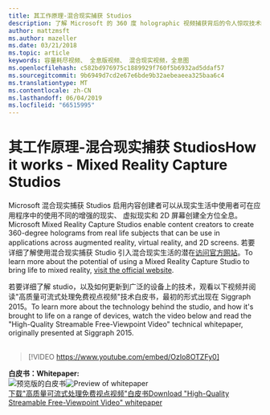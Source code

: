 ```yaml
---
title: 其工作原理-混合现实捕获 Studios
description: 了解 Microsoft 的 360 度 holographic 视频捕获背后的令人惊叹技术的工作原理。
author: mattzmsft
ms.author: mazeller
ms.date: 03/21/2018
ms.topic: article
keywords: 容量耗尽视频、 全息版视频、 混合现实视频，全息图
ms.openlocfilehash: c582bd976975c1889929f760f5b6932ad5ddaf57
ms.sourcegitcommit: 9b6949d7cd2e67e6bde9b32aebeaeea325baa6c4
ms.translationtype: MT
ms.contentlocale: zh-CN
ms.lasthandoff: 06/04/2019
ms.locfileid: "66515995"
---
```

# <a name="how-it-works---mixed-reality-capture-studios"></a><span data-ttu-id="5c8df-104">其工作原理-混合现实捕获 Studios</span><span class="sxs-lookup"><span data-stu-id="5c8df-104">How it works - Mixed Reality Capture Studios</span></span>

<span data-ttu-id="5c8df-105">Microsoft 混合现实捕获 Studios 启用内容创建者可以从现实生活中使用者可在应用程序中的使用不同的增强的现实、 虚拟现实和 2D 屏幕创建全方位全息。</span><span class="sxs-lookup"><span data-stu-id="5c8df-105">Microsoft Mixed Reality Capture Studios enable content creators to create 360-degree holograms from real life subjects that can be use in applications across augmented reality, virtual reality, and 2D screens.</span></span> <span data-ttu-id="5c8df-106">若要详细了解使用混合现实捕获 Studio 引入混合现实生活的潜在[访问官方网站](https://www.microsoft.com/en-us/mixed-reality/capture-studios)。</span><span class="sxs-lookup"><span data-stu-id="5c8df-106">To learn more about the potential of using a Mixed Reality Capture Studio to bring life to mixed reality, [visit the official website](https://www.microsoft.com/en-us/mixed-reality/capture-studios).</span></span>

<span data-ttu-id="5c8df-107">若要详细了解 studio，以及如何更新到广泛的设备上的技术，观看以下视频并阅读"高质量可流式处理免费视点视频"技术白皮书，最初的形式出现在 Siggraph 2015。</span><span class="sxs-lookup"><span data-stu-id="5c8df-107">To learn more about the technology behind the studio, and how it's brought to life on a range of devices, watch the video below and read the "High-Quality Streamable Free-Viewpoint Video" technical whitepaper, originally presented at Siggraph 2015.</span></span>
<br>
<br>
>[!VIDEO https://www.youtube.com/embed/OzIo8OTZFy0]


<span data-ttu-id="5c8df-108">**白皮书：**</span><span class="sxs-lookup"><span data-stu-id="5c8df-108">**Whitepaper:**</span></span><br>
<span data-ttu-id="5c8df-109">![预览版的白皮书](images/siggraph-whitepaper-thumb-200px.png)</span><span class="sxs-lookup"><span data-stu-id="5c8df-109">![Preview of whitepaper](images/siggraph-whitepaper-thumb-200px.png)</span></span><br>
[<span data-ttu-id="5c8df-110">下载"高质量可流式处理免费视点视频"白皮书</span><span class="sxs-lookup"><span data-stu-id="5c8df-110">Download "High-Quality Streamable Free-Viewpoint Video" whitepaper</span></span>](images/high-quality-streamable-free-viewpoint-video.pdf)
